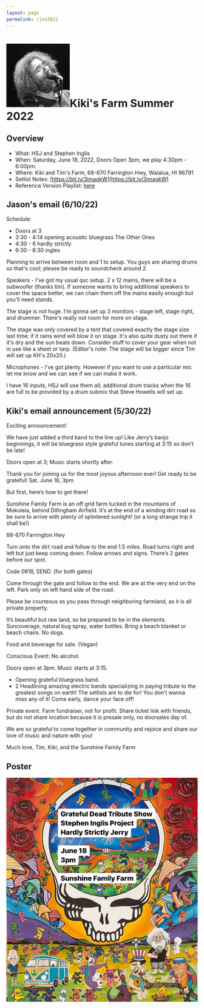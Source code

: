 ```yaml
---
layout: page
permalink: /jun2022
---
```


<h1><img class="ui avatar image" src="/images/jerryavatar.jpg">Kiki's Farm Summer 2022</h1>

## Overview

* What: HSJ and Stephen Inglis
* When: Saturday, June 18, 2022, Doors Open 3pm, we play 4:30pm - 6:00pm.
* Where: Kiki and Tim's Farm, 68-670 Farrington Hwy, Waialua, HI 96791
* Setlist Notes: [https://bit.ly/3imagkW](https://bit.ly/3imagkW)
* Reference Version Playlist: [here](https://www.youtube.com/playlist?list=PLm1Z0_hDi6TgaCIpreeFgUEGIkzEm-ecw)

## Jason's email (6/10/22)

Schedule:
* Doors at 3
* 3:30 - 4:14 opening acoustic bluegrass The Other Ones
* 4:30 - 6  hardly strictly
* 6:30 - 8:30 ingles

Planning to arrive between noon and 1 to setup.   You guys are sharing drums so that's cool; please be ready to soundcheck around 2.

Speakers - I've got my usual qsc setup.  2 x 12 mains, there will be a subwoofer (thanks tim).  If someone wants to bring additional speakers to cover the space better, we can chain them off the mains easily enough but you'll need stands.

The stage is not huge.   I'm gonna set up 3 monitors - stage left, stage right, and drummer.  There's really not room for more on stage.

The stage was only covered by a tent that covered exactly the stage size last time; if it rains wind will blow it on stage.  It's also quite dusty out there if it's dry and the sun beats down.  Consider stuff to cover your gear when not in use like a sheet or tarp. (Editor's note: The stage will be bigger since Tim will set up KH's 20x20.)

Microphones - I've got plenty.  However if you want to use a particular mic let me know and we can see if we can make it work.

I have 16 inputs, HSJ will use them all; additional drum tracks when the 16 are full to be provided by a drum submix that Steve Howells will set up.

## Kiki's email announcement (5/30/22)

Exciting announcement!

We have just added a third band to the line up! Like Jerry’s banjo beginnings, it will be bluegrass style grateful tunes starting at 3:15 so don’t be late!

Doors open at 3; Music starts shortly after.

Thank you for joining us for the most joyous afternoon ever! Get ready to be grateful!  Sat. June 18, 3pm

But first, here’s how to get there!

Sunshine Family Farm is an off grid farm tucked in the mountains of Mokuleia, behind Dillingham Airfield.
It’s at the end of a winding dirt road so be sure to arrive with plenty of splintered sunlight! (or a long strange trip it shall be!)

68-670 Farrington Hwy

Turn onto the dirt road and follow to the end 1.5 miles. Road turns right and left but just keep coming down. Follow arrows and signs. There’s 2 gates before our spot.

Code 0618, SEND.  (for both gates)

Come through the gate and follow to the end. We are at the very end on the left. Park only on left hand side of the road.

Please be courteous as you pass through neighboring farmland, as it is all private property.

It’s beautiful but raw land, so be prepared to be in the elements. Suncoverage, natural bug spray, water bottles. Bring a beach blanket or beach chairs. No dogs.

Food and beverage for sale. (Vegan)

Conscious Event: No alcohol.

Doors open at 3pm. Music starts at 3:15. 
  * Opening grateful bluegrass band. 
  * 2 Headlining amazing electric bands specializing in paying tribute to the greatest songs on earth! The setlists are to die for! You don’t wanna miss any of it!  Come early, dance your face off!

Private event. Farm fundraiser, not for profit. Share ticket link with friends, but do not share location because it is presale only, no doorsales day of.

We are so grateful to come together in community and rejoice and share our love of music and nature with you!

Much love, Tim, Kiki, and the Sunshine Family Farm

## Poster

<img class="ui centered fluid image" src="/images/hsj-jun-2022.png">
